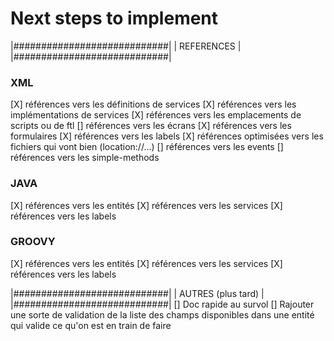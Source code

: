 Next steps to implement
===
|############################|
|       REFERENCES           |
|############################|
### XML
[X] références vers les définitions de services
[X] références vers les implémentations de services
[X] références vers les emplacements de scripts ou de ftl
[] références vers les écrans
[X] références vers les formulaires
[X] références vers les labels
[X] références optimisées vers les fichiers qui vont bien (location://...)
[] références vers les events
[] références vers les simple-methods

### JAVA
[X] références vers les entités
[X] références vers les services
[X] références vers les labels

### GROOVY
[X] références vers les entités
[X] références vers les services
[X] références vers les labels

|############################|
|      AUTRES (plus tard)    |
|############################|
[] Doc rapide au survol
[] Rajouter une sorte de validation de la liste des champs disponibles dans une entité qui valide ce qu'on est en train de faire
